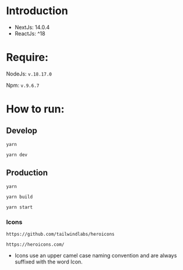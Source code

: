 # Introduction
- NextJs: 14.0.4
- ReactJs: ^18

# Require:
NodeJs: ```v.18.17.0``` 

Npm: ```v.9.6.7```

# How to run:
## Develop
``` yarn ```

``` yarn dev ```

## Production
``` yarn ```

``` yarn build ```

``` yarn start ```

### Icons
```https://github.com/tailwindlabs/heroicons```

```https://heroicons.com/```

- Icons use an upper camel case naming convention and are always suffixed with the word Icon.